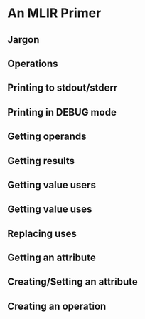 # An MLIR Primer

## Jargon

## Operations

## Printing to stdout/stderr

## Printing in DEBUG mode

## Getting operands

## Getting results

## Getting value users

## Getting value uses

## Replacing uses

## Getting an attribute

## Creating/Setting an attribute

## Creating an operation
